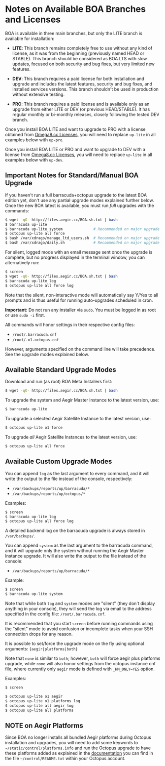 
# Notes on Available BOA Branches and Licenses

BOA is available in three main branches, but only the LITE branch is available for installation:

- **LITE**: This branch remains completely free to use without any kind of license, as it was from the beginning (previously named HEAD or STABLE). This branch should be considered as BOA LTS with slow updates, focused on both security and bug fixes, but very limited new features.

- **DEV**: This branch requires a paid license for both installation and upgrade and includes the latest features, security and bug fixes, and installed services versions. This branch shouldn't be used in production without extensive testing.

- **PRO**: This branch requires a paid license and is available only as an upgrade from either LITE or DEV (or previous HEAD/STABLE). It has regular monthly or bi-monthly releases, closely following the tested DEV branch.

Once you install BOA LITE and want to upgrade to PRO with a license obtained from [Omega8.cc Licenses](https://omega8.cc/licenses), you will need to replace `up-lite` in all examples below with `up-pro`.

Once you install BOA LITE or PRO and want to upgrade to DEV with a license from [Omega8.cc Licenses](https://omega8.cc/licenses), you will need to replace `up-lite` in all examples below with `up-dev`.

## Important Notes for Standard/Manual BOA Upgrade

If you haven't run a full barracuda+octopus upgrade to the latest BOA edition yet, don't use any partial upgrade modes explained further below. Once the new BOA latest is available, you must run *full* upgrades with the commands:

```sh
$ wget -qO- http://files.aegir.cc/BOA.sh.txt | bash
$ barracuda up-lite
$ barracuda up-lite system              # Recommended on major upgrade
$ octopus up-lite all force
$ bash /var/xdrago/manage_ltd_users.sh  # Recommended on major upgrade
$ bash /var/xdrago/daily.sh             # Recommended on major upgrade
```

For silent, logged mode with an email message sent once the upgrade is complete, but no progress displayed in the terminal window, you can alternatively run:

```sh
$ screen
$ wget -qO- http://files.aegir.cc/BOA.sh.txt | bash
$ barracuda up-lite log
$ octopus up-lite all force log
```

Note that the silent, non-interactive mode will automatically say Y/Yes to all prompts and is thus useful for running auto-upgrades scheduled in cron.

**Important:** Do not run any installer via `sudo`. You must be logged in as root or use `sudo -i` first.

All commands will honor settings in their respective config files:

- `/root/.barracuda.cnf`
- `/root/.o1.octopus.cnf`

However, arguments specified on the command line will take precedence. See the upgrade modes explained below.

## Available Standard Upgrade Modes

Download and run (as root) BOA Meta Installers first:

```sh
$ wget -qO- http://files.aegir.cc/BOA.sh.txt | bash
```

To upgrade the system and Aegir Master Instance to the latest version, use:

```sh
$ barracuda up-lite
```

To upgrade a selected Aegir Satellite Instance to the latest version, use:

```sh
$ octopus up-lite o1 force
```

To upgrade *all* Aegir Satellite Instances to the latest version, use:

```sh
$ octopus up-lite all force
```

## Available Custom Upgrade Modes

You can append `log` as the last argument to every command, and it will write the output to the file instead of the console, respectively:

- `/var/backups/reports/up/barracuda/*`
- `/var/backups/reports/up/octopus/*`

Examples:

```sh
$ screen
$ barracuda up-lite log
$ octopus up-lite all force log
```

A detailed backend log on the barracuda upgrade is always stored in `/var/backups/`.

You can append `system` as the last argument to the barracuda command, and it will upgrade only the system without running the Aegir Master Instance upgrade. It will also write the output to the file instead of the console:

- `/var/backups/reports/up/barracuda/*`

Example:

```sh
$ screen
$ barracuda up-lite system
```

Note that while both `log` and `system` modes are "silent" (they don't display anything in your console), they will send the log via email to the address specified in the config file: `/root/.barracuda.cnf`.

It is recommended that you start `screen` before running commands using the "silent" mode to avoid confusion or incomplete tasks when your SSH connection drops for any reason.

It is possible to set/force the upgrade mode on the fly using optional arguments: `{aegir|platforms|both}`

Note that `none` is similar to `both`; however, `both` will force aegir plus platforms upgrade, while `none` will also honor settings from the octopus instance cnf file, where currently only `aegir` mode is defined with `_HM_ONLY=YES` option.

Examples:

```sh
$ screen

$ octopus up-lite o1 aegir
$ octopus up-lite o1 platforms log
$ octopus up-lite all aegir log
$ octopus up-lite all platforms
```

## NOTE on Aegir Platforms

Since BOA no longer installs all bundled Aegir platforms during Octopus installation and upgrades, you will need to add some keywords to `~/static/control/platforms.info` and run the Octopus upgrade to have these platforms added as explained in the [documentation](https://github.com/omega8cc/boa/tree/5.x-dev/docs) you can find in the file `~/control/README.txt` within your Octopus account.
